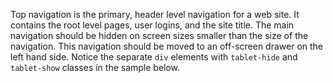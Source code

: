 Top navigation is the primary, header level navigation for a web site. It contains the root level pages, user logins, and the site title. The main navigation should be hidden on screen sizes smaller than the size of the navigation. This navigation should be moved to an off-screen drawer on the left hand side. Notice the separate `div` elements with `tablet-hide` and `tablet-show` classes in the sample below.
